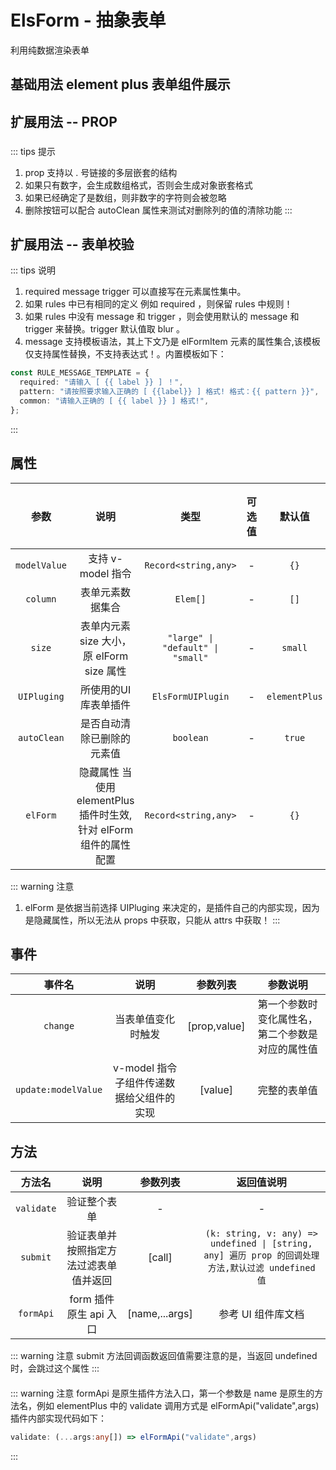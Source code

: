 <!-- 加载 demo 组件 start -->
<script setup>
import demo from './demo.vue'
import demoProp from "./demo-prop.vue"
import demoRule from "./demo-rule.vue"
</script>
<!-- 加载 demo 组件 end -->

<!-- 正文开始 -->

# ElsForm - 抽象表单

利用纯数据渲染表单

## 基础用法 element plus 表单组件展示
<Preview comp-name="ElsForm" demo-name="demo">
  <demo />
</Preview>

## 扩展用法 -- PROP
###    
::: tips 提示
1. prop 支持以 . 号链接的多层嵌套的结构  
2. 如果只有数字，会生成数组格式，否则会生成对象嵌套格式
3. 如果已经确定了是数组，则非数字的字符则会被忽略
4. 删除按钮可以配合 autoClean 属性来测试对删除列的值的清除功能
:::

<Preview comp-name="ElsForm" demo-name="demo-prop">
  <demo-prop />
</Preview>

## 扩展用法 -- 表单校验
::: tips 说明
1. required message trigger 可以直接写在元素属性集中。
2. 如果 rules 中已有相同的定义 例如 required ，则保留 rules 中规则！
3. 如果 rules 中没有 message 和 trigger ，则会使用默认的 message 和 trigger 来替换。trigger 默认值取 blur 。
4. message 支持模板语法，其上下文乃是 elFormItem 元素的属性集合,该模板仅支持属性替换，不支持表达式！。内置模板如下：
``` ts
const RULE_MESSAGE_TEMPLATE = {
  required: "请输入 [ {{ label }} ] ！",
  pattern: "请按照要求输入正确的 [ {{label}} ] 格式! 格式：{{ pattern }}",
  common: "请输入正确的 [ {{ label }} ] 格式!",
};
```
:::

<Preview comp-name="ElsForm" demo-name="demo-rule">
  <demo-rule />
</Preview>

## 属性
参数 | 说明 | 类型 | 可选值 | 默认值 | 是否必填
:-: | :-: | :-: | :-: | :-: | :-:
`modelValue` | 支持 v-model 指令 | `Record<string,any>` | - | `{}` | 否 
`column` | 表单元素数据集合 | `Elem[]` | - | `[]` | 否
`size` | 表单内元素 size 大小，原 elForm size 属性 | `"large" \| "default" \| "small"` | - | `small` | 否
`UIPluging` | 所使用的UI库表单插件 | `ElsFormUIPlugin` | - | `elementPlus` | 否
`autoClean` | 是否自动清除已删除的元素值 | `boolean` | - | `true` | 否
`elForm` | 隐藏属性 当使用 elementPlus 插件时生效,针对 elForm 组件的属性配置 | `Record<string,any>` | - | `{}` | 否

::: warning 注意
1. elForm 是依据当前选择 UIPluging 来决定的，是插件自己的内部实现，因为是隐藏属性，所以无法从 props 中获取，只能从 attrs 中获取！
:::

## 事件
事件名 | 说明 | 参数列表 | 参数说明
:-: | :-: | :-: | :-:
`change` | 当表单值变化时触发 | [prop,value] | 第一个参数时变化属性名，第二个参数是对应的属性值
`update:modelValue` | v-model 指令子组件传递数据给父组件的实现 | [value] | 完整的表单值

## 方法
方法名 | 说明 | 参数列表 | 返回值说明
:-: | :-: | :-: | :-:
`validate` | 验证整个表单 | - | - 
`submit` | 验证表单并按照指定方法过滤表单值并返回 | [call] | `(k: string, v: any) => undefined \| [string, any] 遍历 prop 的回调处理方法,默认过滤 undefined 值`
`formApi` | form 插件原生 api 入口 | [name,...args] | 参考 UI 组件库文档 

::: warning 注意
submit 方法回调函数返回值需要注意的是，当返回 undefined 时，会跳过这个属性
:::     
####  
::: warning 注意
formApi 是原生插件方法入口，第一个参数是 name 是原生的方法名，例如 elementPlus 中的 validate 调用方式是 elFormApi("validate",args)   
插件内部实现代码如下：

``` ts
validate: (...args:any[]) => elFormApi("validate",args)
```
:::

